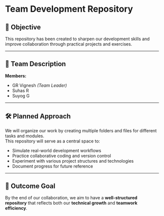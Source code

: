 # Team Development Repository

## 📌 Objective
This repository has been created to sharpen our development skills and improve collaboration through practical projects and exercises.

---

## 👥 Team Description

**Members:**
- GR Vignesh *(Team Leader)*
- Suhas R
- Suyog G

---

## 🛠 Planned Approach
We will organize our work by creating multiple folders and files for different tasks and modules.  
This repository will serve as a central space to:

- Simulate real-world development workflows  
- Practice collaborative coding and version control  
- Experiment with various project structures and technologies  
- Document progress for future reference  

---

## 🎯 Outcome Goal
By the end of our collaboration, we aim to have a **well-structured repository** that reflects both our **technical growth** and **teamwork efficiency**.
